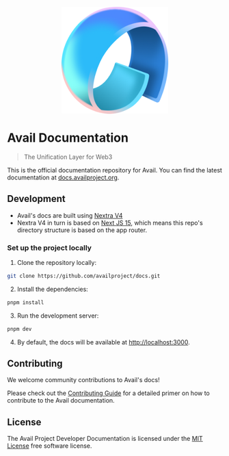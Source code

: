 <p align="center">
<img align="center" src="/public/img/avail-logo.png" width="250">
</p>

# Avail Documentation

> The Unification Layer for Web3

This is the official documentation repository for Avail.
You can find the latest documentation at [docs.availproject.org](https://docs.availproject.org/).

## Development

- Avail's docs are built using [Nextra V4](https://nextra.site/docs)
- Nextra V4 in turn is based on [Next JS 15](https://nextjs.org/docs), which means this repo's directory structure is based on the app router.

### Set up the project locally

1. Clone the repository locally:

```bash
git clone https://github.com/availproject/docs.git
```

2. Install the dependencies:

```bash
pnpm install
```

3. Run the development server:

```bash
pnpm dev
```

4. By default, the docs will be available at [http://localhost:3000](http://localhost:3000).

## Contributing

We welcome community contributions to Avail's docs!

Please check out the [Contributing Guide](./CONTRIBUTING.md) for a detailed primer on how to contribute to the Avail documentation.

## License

The Avail Project Developer Documentation is licensed under the [MIT License](./LICENSE) free software license.
